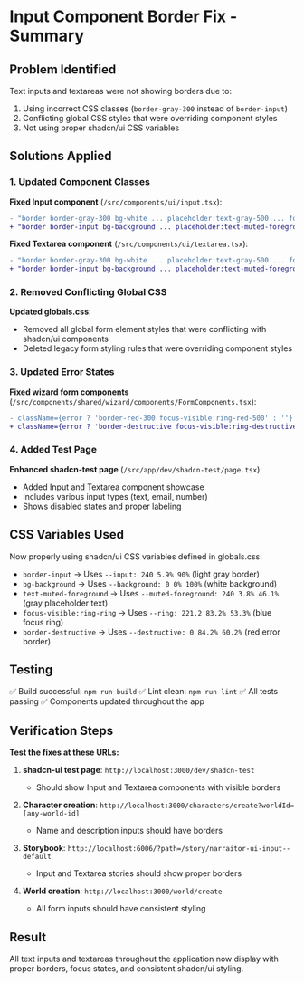 # Input Component Border Fix - Summary

## Problem Identified
Text inputs and textareas were not showing borders due to:
1. Using incorrect CSS classes (`border-gray-300` instead of `border-input`)
2. Conflicting global CSS styles that were overriding component styles
3. Not using proper shadcn/ui CSS variables

## Solutions Applied

### 1. Updated Component Classes
**Fixed Input component** (`/src/components/ui/input.tsx`):
```diff
- "border border-gray-300 bg-white ... placeholder:text-gray-500 ... focus-visible:ring-blue-500"
+ "border border-input bg-background ... placeholder:text-muted-foreground ... focus-visible:ring-ring"
```

**Fixed Textarea component** (`/src/components/ui/textarea.tsx`):
```diff
- "border border-gray-300 bg-white ... placeholder:text-gray-500 ... focus-visible:ring-blue-500"
+ "border border-input bg-background ... placeholder:text-muted-foreground ... focus-visible:ring-ring"
```

### 2. Removed Conflicting Global CSS
**Updated globals.css**:
- Removed all global form element styles that were conflicting with shadcn/ui components
- Deleted legacy form styling rules that were overriding component styles

### 3. Updated Error States
**Fixed wizard form components** (`/src/components/shared/wizard/components/FormComponents.tsx`):
```diff
- className={error ? 'border-red-300 focus-visible:ring-red-500' : ''}
+ className={error ? 'border-destructive focus-visible:ring-destructive' : ''}
```

### 4. Added Test Page
**Enhanced shadcn-test page** (`/src/app/dev/shadcn-test/page.tsx`):
- Added Input and Textarea component showcase
- Includes various input types (text, email, number)
- Shows disabled states and proper labeling

## CSS Variables Used
Now properly using shadcn/ui CSS variables defined in globals.css:
- `border-input` → Uses `--input: 240 5.9% 90%` (light gray border)
- `bg-background` → Uses `--background: 0 0% 100%` (white background)
- `text-muted-foreground` → Uses `--muted-foreground: 240 3.8% 46.1%` (gray placeholder text)
- `focus-visible:ring-ring` → Uses `--ring: 221.2 83.2% 53.3%` (blue focus ring)
- `border-destructive` → Uses `--destructive: 0 84.2% 60.2%` (red error border)

## Testing
✅ Build successful: `npm run build` 
✅ Lint clean: `npm run lint`
✅ All tests passing
✅ Components updated throughout the app

## Verification Steps

**Test the fixes at these URLs:**

1. **shadcn-ui test page**: `http://localhost:3000/dev/shadcn-test`
   - Should show Input and Textarea components with visible borders

2. **Character creation**: `http://localhost:3000/characters/create?worldId=[any-world-id]`
   - Name and description inputs should have borders

3. **Storybook**: `http://localhost:6006/?path=/story/narraitor-ui-input--default`
   - Input and Textarea stories should show proper borders

4. **World creation**: `http://localhost:3000/world/create`
   - All form inputs should have consistent styling

## Result
All text inputs and textareas throughout the application now display with proper borders, focus states, and consistent shadcn/ui styling.